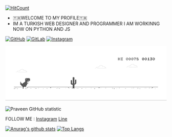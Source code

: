 [![HitCount](http://hits.dwyl.com/botcuangarali/botcuangarali.svg)](http://hits.dwyl.com/botcuangarali/botcuangarali)

- 🇹🇷WELCOME TO MY PROFILE🇹🇷
- IM A TURKISH WEB DESIGNER AND PROGRAMMER I AM WORKINNG NOW ON PYTHON AND JS

[![GitHub](https://raw.githubusercontent.com/praveenscience/praveenscience/master/soc/gh.svg)](https://github.com/botcuangarali) [![GitLab](https://raw.githubusercontent.com/praveenscience/praveenscience/master/soc/gl.svg)](https://gitlab.com/botcuangarali) [![Instagram](https://raw.githubusercontent.com/praveenscience/praveenscience/master/soc/ig.svg)](https://instagram.com/botcunz)

![Dino](https://raw.githubusercontent.com/praveenscience/praveenscience/master/dino.gif)

![Praveen GitHub statistic](https://github-readme-stats.vercel.app/api?username=praveenscience&show_icons=true)

 FOLLOW ME : [Instagram](https://www.instagram.com/botcunz/) [Line](http://line.me/ti/p/~botcux1)

[![Anurag's github stats](https://github-readme-stats.vercel.app/api?username=botcuangarali)](https://www.instagram.com/botcunz/)
[![Top Langs](https://github-readme-stats.vercel.app/api/top-langs/?username=anuraghazra&layout=compact)](https://www.instagram.com/botcunz/)
<!--

**botcuangarali/botcuangarali** is a ✨ _special_ ✨ repository because its `README.md` (this file) appears on your GitHub profile.

Here are some ideas to get you started:

- 🔭 I’m currently working on ...
- 🌱 I’m currently learning ...
- 👯 I’m looking to collaborate on ...
- 🤔 I’m looking for help with ...
- 💬 Ask me about ...
- 📫 How to reach me: ...
- 😄 Pronouns: ...
- ⚡ Fun fact: ...
-->

